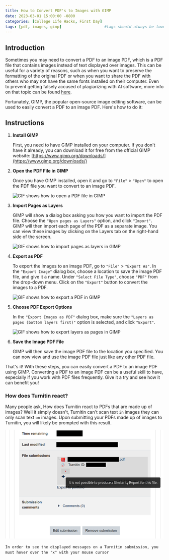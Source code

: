 ```yaml
---
title: How to Convert PDF's to Images with GIMP
date: 2023-03-01 15:00:00 -0800
categories: [College Life Hacks, First Day]
tags: [pdf, images, gimp]                   #tags should always be lowercase
---
```


## Introduction

Sometimes you may need to convert a PDF to an image PDF, which is a PDF file that contains images instead of text displayed over images. This can be useful for a variety of reasons, such as when you want to preserve the formatting of the original PDF or when you want to share the PDF with others who may not have the same fonts installed on their computer. Even to prevent getting falsely accused of plagiarizing with AI software, more info on that topic can be found [here](https://gonzoknows.com/posts/GPTZero-Case-Study/).

Fortunately, GIMP, the popular open-source image editing software, can be used to easily convert a PDF to an image PDF. Here's how to do it:

## Instructions

1. **Install GIMP**

    First, you need to have GIMP installed on your computer. If you don't have it already, you can download it for free from the official GIMP website: [https://www.gimp.org/downloads/](https://www.gimp.org/downloads/)

2. **Open the PDF File in GIMP**

    Once you have GIMP installed, open it and go to `"File"` > `"Open"` to open the PDF file you want to convert to an image PDF.

    ![GIF shows how to open a PDF file in GIMP](/assets/img/pdf/step%202.GIF)

3. **Import Pages as Layers**

    GIMP will show a dialog box asking you how you want to import the PDF file. Choose the `"Open pages as Layers"` option, and click `"Import"`. GIMP will then import each page of the PDF as a separate image. You can view these images by clicking on the Layers tab on the right-hand side of the screen.
    
    ![GIF shows how to import pages as layers in GIMP](/assets/img/pdf/step%203.GIF)

4. **Export as PDF**

    To export the images to an image PDF, go to `"File"` > `"Export As"`. In the `"Export Image"` dialog box, choose a location to save the image PDF file, and give it a name. Under `"Select File Type"`, choose `"PDF"` from the drop-down menu. Click on the `"Export"` button to convert the images to a PDF.

    ![GIF shows how to export a PDF in GIMP](/assets/img/pdf/step%204.GIF)

5. **Choose PDF Export Options**

    In the `"Export Images as PDF"` dialog box, make sure the `"Layers as pages (bottom layers first)"` option is selected, and click `"Export"`.
    
    ![GIF shows how to export layers as pages in GIMP](/assets/img/pdf/step%205.GIF)

6. **Save the Image PDF File**

    GIMP will then save the image PDF file to the location you specified. You can now view and use the image PDF file just like any other PDF file.

That's it! With these steps, you can easily convert a PDF to an image PDF using GIMP. Converting a PDF to an image PDF can be a useful skill to have, especially if you work with PDF files frequently. Give it a try and see how it can benefit you!

### How does Turnitin react?
Many people ask, How does Turnitin react to PDFs that are made up of images? Well it simply doesn't, Turnitin can't scan text `in` images they can only scan text `on` images. Upon submitting your PDFs made up of images to Turnitin, you will likely be prompted with this result. 

![Images shows how Turnitin reacts to PDFs made up of images](/assets/img/pdf/Turnitin%20result.png)

`In order to see the displayed messages on a Turnitin submission, you must hover over the "x" with your mouse cursor`